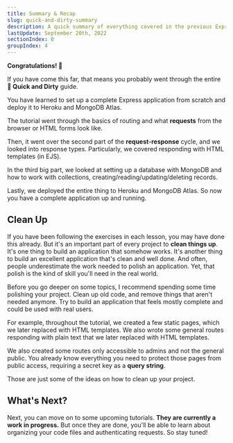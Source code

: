```yaml
---
title: Summary & Recap
slug: quick-and-dirty-summary
description: A quick summary of everything covered in the previous Express tutorial lessons.
lastUpdate: September 20th, 2022
sectionIndex: 0
groupIndex: 4
---
```


**Congratulations! 🎉**

If you have come this far, that means you probably went through the entire **🐷 Quick and Dirty** guide. 

You have learned to set up a complete Express application from scratch and deploy it to Heroku and MongoDB Atlas. 

The tutorial went through the basics of routing and what **requests** from the browser or HTML forms look like.

Then, it went over the second part of the **request-response** cycle, and we looked into response types. Particularly, we covered responding with HTML templates (in EJS).

In the third big part, we looked at setting up a database with MongoDB and how to work with collections, creating/reading/updating/deleting records. 

Lastly, we deployed the entire thing to Heroku and MongoDB Atlas. So now you have a complete application up and running. 

## Clean Up

If you have been following the exercises in each lesson, you may have done this already. But it's an important part of every project to **clean things up**. It's one thing to build an application that somehow works. It's another thing to build an excellent application that's clean and well done. And often, people underestimate the work needed to polish an application. Yet, that polish is the kind of skill you'll need in the real world. 

Before you go deeper on some topics, I recommend spending some time polishing your project. Clean up old code, and remove things that aren't needed anymore. Try to build an application that feels mostly complete and could be used with real users. 

For example, throughout the tutorial, we created a few static pages, which we later replaced with HTML templates. We also wrote some general routes responding with plain text that we later replaced with HTML templates. 

We also created some routes only accessible to admins and not the general public. You already know everything you need to protect those pages from public access, requiring a secret key as a **query string**.

Those are just some of the ideas on how to clean up your project.

## What's Next?

Next, you can move on to some upcoming tutorials. **They are currently a work in progress.** But once they are done, you'll be able to learn about organizing your code files and authenticating requests. So stay tuned!